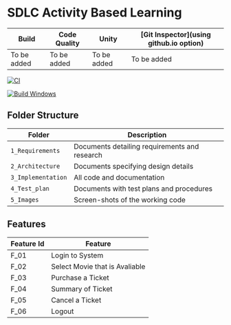 # SDLC Activity Based Learning



Build | Code Quality | Unity | [Git Inspector](using github.io option)
------|----------|-------|--------------
 To be added | To be added | To be added | To be added

[![CI](https://github.com/Vikassamayamanthula/M1_Movie-Ticket-Booking-System/actions/workflows/CI.yml/badge.svg)](https://github.com/Vikassamayamanthula/M1_Movie-Ticket-Booking-System/actions/workflows/CI.yml)

[![Build Windows](https://github.com/Vikassamayamanthula/M1_Movie-Ticket-Booking-System/actions/workflows/Windows.yml/badge.svg)](https://github.com/Vikassamayamanthula/M1_Movie-Ticket-Booking-System/actions/workflows/Windows.yml)

## Folder Structure
Folder             | Description
-------------------| -----------------------------------------
`1_Requirements`   | Documents detailing requirements and research
`2_Architecture`   | Documents specifying design details
`3_Implementation` | All code and documentation
`4_Test_plan`      | Documents with test plans and procedures
`5_Images`         | Screen-shots of the working code
##  Features
| Feature Id | Feature |
| -----------|---------|
|F_01| Login to System | |
|F_02|Select Movie that is Avaliable |
|F_03| Purchase a Ticket |
|F_04| Summary of Ticket |
|F_05| Cancel a Ticket |
|F_06| Logout |

<!--

## Contributors List and Summary

PS Number. |  Name   |    Features    | Issuess Raised |Issues Resolved|No Test Cases|Test Case Pass
-------|---------|----------------|----------------|---------------|-------------|--------------
`99006110` | Goutami D Honagannavar  | Feature A, B etc    | X No     | X No   |X No   |X No     
   -->
<!--
## Challenges Faced and How Was It Overcome

1. ABC
2. BCD
3. ...
4. ...



